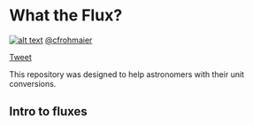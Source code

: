 # What the Flux?
[1.1]: http://i.imgur.com/tXSoThF.png
[1]: http://www.twitter.com/cfrohmaier

[![alt text][1.1]][1] [@cfrohmaier](http://www.twitter.com/cfrohmaier "@cfrohmaier")

<a href="https://twitter.com/share?ref_src=twsrc%5Etfw" class="twitter-share-button" data-size="large" data-via="cfrohmaier" data-show-count="false">Tweet</a><script async src="https://platform.twitter.com/widgets.js" charset="utf-8"></script>

This repository was designed to help astronomers with their unit conversions.

## Intro to fluxes
